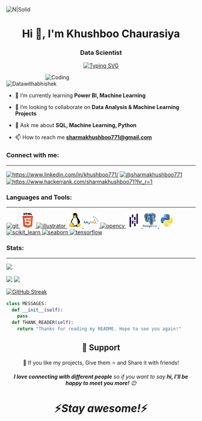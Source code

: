 <img src="https://drive.google.com/uc?export=view&id=19j9ADO0DQjS1sD816cSXY0EYQQNoWT99" alt="N|Solid" width="1000"/>






<h1 align="center">Hi 👋, I'm Khushboo Chaurasiya</h1>
<h3 align="center">Data Scientist </h3>
<p align="center">
  <a href="https://git.io/typing-svg"><img src="https://readme-typing-svg.demolab.com?font=Fira+Code&pause=1000&color=FD00A2&width=435&lines=Data+Scientist+Intern+At+Almabetter;Always+Learn+New+Things" alt="Typing SVG" /></a>
</p>

<img align="right" alt="Coding" width ="400" src="https://media.tenor.com/S59bPkT0pqcAAAAC/programming.gif">

<p align="left"> <img src="https://komarev.com/ghpvc/?username=Datawithabhishek&label=Profile%20views&color=0e75b6&style=flat" alt="Datawithabhishek" /> </p>

- 🌱 I’m currently learning **Power BI, Machine Learning**

- 👯 I’m looking to collaborate on **Data Analysis & Machine Learning Projects**

- 💬 Ask me about **SQL, Machine Learning, Python**

- 📫 How to reach me **sharmakhushboo771@gmail.com**




<h3 align="left">Connect with me:</h3>
<hr>
<p align="left">
<a href="https://www.linkedin.com/in/khushboo771/" target="blank"><img align="center" src="https://raw.githubusercontent.com/rahuldkjain/github-profile-readme-generator/master/src/images/icons/Social/linked-in-alt.svg" alt="https://www.linkedin.com/in/khushboo771/" height="30" width="40" /></a>
<a href="https://medium.com/@sharmakhushboo771" target="blank"><img align="center" src="https://raw.githubusercontent.com/rahuldkjain/github-profile-readme-generator/master/src/images/icons/Social/medium.svg" alt="@sharmakhushboo771" height="30" width="40" /></a>
<a href="https://www.hackerrank.com/sharmakhushboo71?hr_r=1" target="blank"><img align="center" src="https://raw.githubusercontent.com/rahuldkjain/github-profile-readme-generator/master/src/images/icons/Social/hackerrank.svg" alt="https://www.hackerrank.com/sharmakhushboo71?hr_r=1" height="30" width="40" /></a>

</p>

<h3 align="left">Languages and Tools:</h3>
<hr>
<a href="https://git-scm.com/" target="_blank" rel="noreferrer"> <img src="https://www.vectorlogo.zone/logos/git-scm/git-scm-icon.svg" alt="git" width="40" height="40"/> </a> <a href="https://www.w3.org/html/" target="_blank" rel="noreferrer"> <img src="https://raw.githubusercontent.com/devicons/devicon/master/icons/html5/html5-original-wordmark.svg" alt="html5" width="40" height="40"/> </a> <a href="https://www.adobe.com/in/products/illustrator.html" target="_blank" rel="noreferrer"> <img src="https://www.vectorlogo.zone/logos/adobe_illustrator/adobe_illustrator-icon.svg" alt="illustrator" width="40" height="40"/> </a> <a href="https://www.linux.org/" target="_blank" rel="noreferrer"> <img src="https://raw.githubusercontent.com/devicons/devicon/master/icons/linux/linux-original.svg" alt="linux" width="40" height="40"/> </a> <a href="https://www.mysql.com/" target="_blank" rel="noreferrer"> <img src="https://raw.githubusercontent.com/devicons/devicon/master/icons/mysql/mysql-original-wordmark.svg" alt="mysql" width="40" height="40"/> </a> <a href="https://opencv.org/" target="_blank" rel="noreferrer"> <img src="https://www.vectorlogo.zone/logos/opencv/opencv-icon.svg" alt="opencv" width="40" height="40"/> </a> <a href="https://pandas.pydata.org/" target="_blank" rel="noreferrer"> <img src="https://raw.githubusercontent.com/devicons/devicon/2ae2a900d2f041da66e950e4d48052658d850630/icons/pandas/pandas-original.svg" alt="pandas" width="40" height="40"/> </a> <a href="https://www.postgresql.org" target="_blank" rel="noreferrer"> <img src="https://raw.githubusercontent.com/devicons/devicon/master/icons/postgresql/postgresql-original-wordmark.svg" alt="postgresql" width="40" height="40"/> </a> <a href="https://www.python.org" target="_blank" rel="noreferrer"> <img src="https://raw.githubusercontent.com/devicons/devicon/master/icons/python/python-original.svg" alt="python" width="40" height="40"/> </a> <a href="https://scikit-learn.org/" target="_blank" rel="noreferrer"> <img src="https://upload.wikimedia.org/wikipedia/commons/0/05/Scikit_learn_logo_small.svg" alt="scikit_learn" width="40" height="40"/> </a> <a href="https://seaborn.pydata.org/" target="_blank" rel="noreferrer"> <img src="https://seaborn.pydata.org/_images/logo-mark-lightbg.svg" alt="seaborn" width="40" height="40"/> </a> <a href="https://www.tensorflow.org" target="_blank" rel="noreferrer"> <img src="https://www.vectorlogo.zone/logos/tensorflow/tensorflow-icon.svg" alt="tensorflow" width="40" height="40"/> </a> </p>
<h3 align="lest"> Stats: </h3>
<hr>

![](http://github-profile-summary-cards.vercel.app/api/cards/profile-details?username=datawithkhushboo&theme=chartreuse_dark)



![](http://github-profile-summary-cards.vercel.app/api/cards/stats?username=datawithkhushboo&theme=tokyonight-duo)
![](http://github-profile-summary-cards.vercel.app/api/cards/productive-time?username=datawithkhushboo&theme=tokyonight-duo&utcOffset=8)



[![GitHub Streak](https://streak-stats.demolab.com?user=datawithkhushboo&theme=tokyonight-duo)](https://git.io/streak-stats)


```python
class MESSAGES:
  def __init__(self):
    pass
  def THANK_READER(self):
    return "Thanks for reading my README. Hope to see you again!"
```





<h2 align="center">🤝 Support</h2>
<p align="center">💙 If you like my projects, Give them ⭐ and Share it with friends!</p>
</p>
<p align="center"><em><b>I love connecting with different people</b> so if you want to say <b>hi, I'll be happy to meet you more!</b> 😊</em>
<h1 align='center'>⚡️<i>Stay awesome!</i>⚡️</h1>
